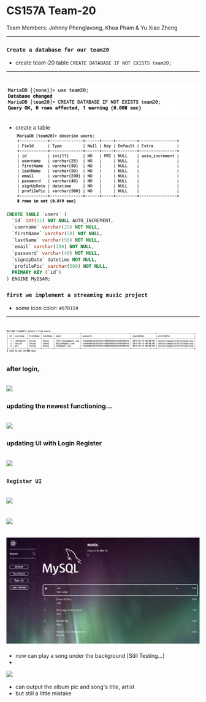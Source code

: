# CS157A Team-20

Team Members:
Johnny Phenglavong,
Khoa Pham
& Yu Xiao Zheng

---

### `Create a database for our team20`
- create team-20 table
`CREATE DATABASE IF NOT EXISTS team20;`
---
![](img/2019-09-25-19-53-53.png)
---
- create a table
![](img/2019-09-25-19-54-54.png)
```sql
CREATE TABLE `users` (
  `id` int(11) NOT NULL AUTO_INCREMENT,
  `username` varchar(25) NOT NULL,
  `firstName` varchar(50) NOT NULL,
  `lastName` varchar(50) NOT NULL,
  `email` varchar(200) NOT NULL,
  `password` varchar(40) NOT NULL,
  `signUpDate` datetime NOT NULL,
  `profilePic` varchar(500) NOT NULL,
  PRIMARY KEY (`id`)
) ENGINE MyISAM;
```


### `first we implement a streaming music project `
- some icon color:
`#07D159`
---

![](img/2019-09-15-14-15-42.png)
---


### after login,
![](img/2019-10-15-10-47-36.png)
---

### updating the newest functioning...
![](img/2019-10-15-11-43-46.png)
---

### updating UI with Login Register
![](img/2019-11-12-10-52-32.png)
---
### `Register UI`
![](img/2019-11-12-10-52-48.png)
---
![](img/2019-11-21-11-05-22.png)
---
![](img/2019-11-21-11-17-49.png)
---


- now can play a song under the background [Still Testing...]
- 
![](img/2019-11-24-21-03-34.png)
- can output the album pic and song's title, artist
- but still a little mistake
